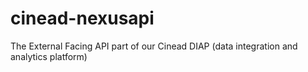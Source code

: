 # cinead-nexusapi
The External Facing API part of our Cinead DIAP (data integration and analytics platform)
